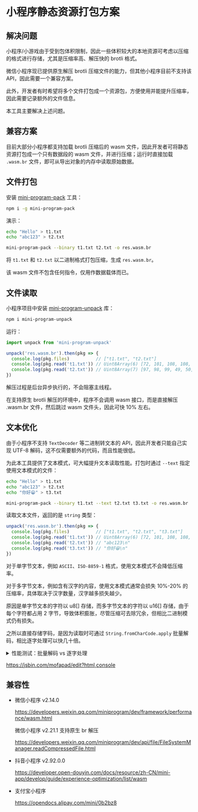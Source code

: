 # 小程序静态资源打包方案

## 解决问题

小程序/小游戏由于受到包体积限制，因此一些体积较大的本地资源可考虑以压缩的格式进行存储，尤其是压缩率高、解压快的 brotli 格式。

微信小程序现已提供原生解压 brotli 压缩文件的能力，但其他小程序目前不支持该 API，因此需要一个兼容方案。

此外，开发者有时希望将多个文件打包成一个资源包，方便使用并能提升压缩率，因此需要记录额外的文件信息。

本工具主要解决上述问题。

## 兼容方案

目前大部分小程序都支持加载 brotli 压缩后的 wasm 文件，因此开发者可将静态资源打包成一个只有数据段的 wasm 文件，并进行压缩；运行时直接加载 `.wasm.br` 文件，即可从导出对象的内存中读取原始数据。

## 文件打包

安装 [mini-program-pack](pack) 工具：

```bash
npm i -g mini-program-pack
```

演示：

```bash
echo "Hello" > t1.txt
echo "abc123" > t2.txt

mini-program-pack --binary t1.txt t2.txt -o res.wasm.br
```

将 `t1.txt` 和 `t2.txt` 以二进制格式打包压缩，生成 `res.wasm.br`。

该 wasm 文件不包含任何指令，仅用作数据载体而已。

## 文件读取

小程序项目中安装 [mini-program-unpack](unpack) 库：

```bash
npm i mini-program-unpack
```

运行：

```javascript
import unpack from 'mini-program-unpack'

unpack('res.wasm.br').then(pkg => {
  console.log(pkg.files)          // ["t1.txt", "t2.txt"]
  console.log(pkg.read('t1.txt')) // Uint8Array(6) [72, 101, 108, 108, 111, 10]
  console.log(pkg.read('t2.txt')) // Uint8Array(7) [97, 98, 99, 49, 50, 51, 10]
})
```

解压过程是后台异步执行的，不会阻塞主线程。

在支持原生 brotli 解压的环境中，程序不会调用 wasm 接口，而是直接解压 .wasm.br 文件，然后跳过 wasm 文件头，因此可快 10% 左右。

## 文本优化

由于小程序不支持 `TextDecoder` 等二进制转文本的 API，因此开发者只能自己实现 UTF-8 解码，这不仅需要额外的代码，而且性能很低。

为此本工具提供了文本模式，可大幅提升文本读取性能。打包时通过 `--text` 指定使用文本模式的文件：

```bash
echo "Hello" > t1.txt
echo "abc123" > t2.txt
echo "你好😁" > t3.txt

mini-program-pack --binary t1.txt --text t2.txt t3.txt -o res.wasm.br
```

读取文本文件，返回的是 `string` 类型：

```javascript
unpack('res.wasm.br').then(pkg => {
  console.log(pkg.files)          // ["t1.txt", "t2.txt", "t3.txt"]
  console.log(pkg.read('t1.txt')) // Uint8Array(6) [72, 101, 108, 108, 111, 10]
  console.log(pkg.read('t2.txt')) // "abc123\n"
  console.log(pkg.read('t3.txt')) // "你好😁\n"
})
```

对于单字节文本，例如 `ASCII`、`ISO-8859-1` 格式，使用文本模式不会降低压缩率。

对于多字节文本，例如含有汉字的内容，使用文本模式通常会损失 10%-20% 的压缩率，具体取决于汉字数量，汉字越多损失越少。

原因是单字节文本的字符以 u8[] 存储，而多字节文本的字符以 u16[] 存储，由于每个字符都占用 2 字节，导致体积膨胀，尽管压缩可去除冗余，但相比二进制模式仍有损失。

之所以直接存储字码，是因为读取时可通过 `String.fromCharCode.apply` 批量解码，相比逐字处理可以快几十倍。

<details>
<summary>性能测试：批量解码 vs 逐字处理</summary>

```javascript
const testData = new Uint16Array(1024 * 1024 * 8)
for (let i = 0; i < testData.length; i++) {
  testData[i] = i
}
const chr = String.fromCharCode
let strApply = ''
let strLoop = ''

const t0 = Date.now()

for (let i = 0; i < testData.length; i += 32768) {
  const part = testData.subarray(i, i + 32768)
  strApply += chr.apply(0, part)
}
const t1 = Date.now()

for (let i = 0; i < testData.length; i++) {
  strLoop += chr(testData[i])
}
const t2 = Date.now()

console.log('apply time:', t1 - t0)
console.log('loop time:', t2 - t1)
console.log(strLoop === strApply)
```
</details>

https://jsbin.com/mofapad/edit?html,console

## 兼容性

* 微信小程序 v2.14.0

  https://developers.weixin.qq.com/miniprogram/dev/framework/performance/wasm.html

  微信小程序 v2.21.1 支持原生 br 解压

  https://developers.weixin.qq.com/miniprogram/dev/api/file/FileSystemManager.readCompressedFile.html

* 抖音小程序 v2.92.0.0

  https://developer.open-douyin.com/docs/resource/zh-CN/mini-app/develop/guide/experience-optimization/list/wasm

* 支付宝小程序

  https://opendocs.alipay.com/mini/0b2bz8
